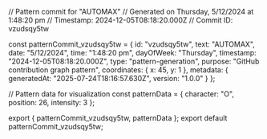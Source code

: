 // Pattern commit for "AUTOMAX"
// Generated on Thursday, 5/12/2024 at 1:48:20 pm
// Timestamp: 2024-12-05T08:18:20.000Z
// Commit ID: vzudsqy5tw

const patternCommit_vzudsqy5tw = {
  id: "vzudsqy5tw",
  text: "AUTOMAX",
  date: "5/12/2024",
  time: "1:48:20 pm",
  dayOfWeek: "Thursday",
  timestamp: "2024-12-05T08:18:20.000Z",
  type: "pattern-generation",
  purpose: "GitHub contribution graph pattern",
  coordinates: {
    x: 45,
    y: 1
  },
  metadata: {
    generatedAt: "2025-07-24T18:16:57.630Z",
    version: "1.0.0"
  }
};

// Pattern data for visualization
const patternData = {
  character: "O",
  position: 26,
  intensity: 3
};

export { patternCommit_vzudsqy5tw, patternData };
export default patternCommit_vzudsqy5tw;
